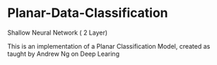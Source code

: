 # Planar-Data-Classification
Shallow Neural Network ( 2 Layer)

This is an implementation of a Planar Classification Model, created as taught by Andrew Ng on Deep Learing

